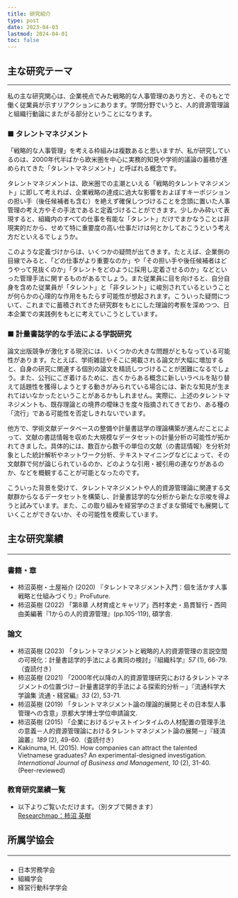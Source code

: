 ```yaml
---
title: 研究紹介
type: post
date: 2023-04-03
lastmod: 2024-04-01
toc: false
---
```


## 主な研究テーマ
<hr>
私の主な研究関心は、企業視点でみた戦略的な人事管理のあり方と、そのもとで働く従業員が示すリアクションにあります。学問分野でいうと、人的資源管理論と組織行動論にまたがる部分ということになります。

### ■ タレントマネジメント
「戦略的な人事管理」を考える枠組みは複数あると思いますが、私が研究しているのは、2000年代半ばから欧米圏を中心に実務的知見や学術的議論の蓄積が進められてきた「タレントマネジメント」と呼ばれる概念です。

タレントマネジメントは、欧米圏での主潮といえる「戦略的タレントマネジメント」に即して考えれば、企業戦略の達成に過大な影響をおよぼすキーポジションの担い手（後任候補者も含む）を絶えず確保しつづけることを念頭に置いた人事管理の考え方やその手法であると定義づけることができます。少しかみ砕いて表現すると、組織内のすべての仕事を有能な「タレント」だけでまかなうことは非現実的だから、せめて特に重要度の高い仕事だけは何とかしておこうという考え方だといえるでしょうか。

このような定義づけからは、いくつかの疑問が出てきます。たとえば、企業側の目線でみると、「どの仕事がより重要なのか」や「その担い手や後任候補者はどうやって見抜くのか」「タレントをどのように採用し定着させるのか」などといった管理手法に関するものがあるでしょう。また従業員に目を向けると、自分自身を含めた従業員が「タレント」と「非タレント」に峻別されているということが何らかの心理的な作用をもたらす可能性が想起されます。こういった疑問について、これまでに蓄積されてきた研究群をもとにした理論的考察を深めつつ、日本企業での実践例をもとに考えていこうとしています。

### ■ 計量書誌学的な手法による学説研究
論文出版競争が激化する現況には、いくつかの大きな問題がともなっている可能性があります。たとえば、学術雑誌やそこに掲載される論文が大幅に増加すると、自身の研究に関連する個別の論文を精読しつづけることが困難になるでしょう。また、公刊にこぎ着けるために、古くからある概念に新しいラベルを貼り替えて話題性を獲得しようとする動きがみられている場合には、新たな知見が生まれてはいなかったということがあるかもしれません。実際に、上述のタレントマネジメントも、既存理論との境界の曖昧さを度々指摘されてきており、ある種の「流行」である可能性を否定しきれないでいます。

他方で、学術文献データベースの整備や計量書誌学の理論構築が進んだことによって、文献の書誌情報を収めた大規模なデータセットの計量分析の可能性が拓かれてきました。具体的には、数百から数千の単位の文献（の書誌情報）を分析対象とした統計解析やネットワーク分析、テキストマイニングなどによって、その文献群で何が論じられているのか、どのような引用・被引用の連なりがあるのか、などを概観することが可能となったのです。

こういった背景を受けて、タレントマネジメントや人的資源管理論に関連する文献群からなるデータセットを構築し、計量書誌学的な分析から新たな示唆を得ようと試みています。また、この取り組みを経営学のさまざまな領域でも展開していくことができないか、その可能性を模索しています。

## 主な研究業績<hr>

### 書籍・章
* 柿沼英樹・土屋裕介 (2020) 『タレントマネジメント入門：個を活かす人事戦略と仕組みづくり』ProFuture.
* 柿沼英樹 (2022) 「第8章 人材育成とキャリア」西村孝史・島貫智行・西岡由美編著『1からの人的資源管理』(pp.105-119), 碩学舎.

### 論文
* 柿沼英樹 (2023) 「タレントマネジメントと戦略的人的資源管理の言説空間の可視化：計量書誌学的手法による異同の検討」『組織科学』_57_ (1), 66-79.（査読付き）
* 柿沼英樹 (2021) 「2000年代以降の人的資源管理研究におけるタレントマネジメントの位置づけ－計量書誌学的手法による探索的分析－」『流通科学大学論集 流通・経営編』_33_ (2), 53-71.
* 柿沼英樹 (2019) 「タレントマネジメント論の理論的展開とその日本型人事管理への含意」京都大学博士学位申請論文.
* 柿沼英樹 (2015) 「企業におけるジャストインタイムの人材配置の管理手法の意義－人的資源管理論におけるタレントマネジメント論の展開－」『経済論叢』_189_ (2), 49-60.（査読付き）
* Kakinuma, H. (2015). How companies can attract the talented Vietnamese graduates? An experimental-designed investigation. _International Journal of Business and Management_, _10_ (2), 31-40. (Peer-reviewed)

### 教育研究業績一覧
* 以下よりご覧いただけます。（別タブで開きます）\
<a href="https://researchmap.jp/hkakinuma" target="_blank" rel="noopener noreferrer">Researchmap：柿沼 英樹</a>



## 所属学協会<hr>
* 日本労務学会
* 組織学会
* 経営行動科学学会